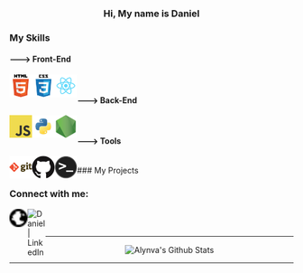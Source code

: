 <h3 align="center">
Hi, My name is Daniel 
</h3>

### My Skills

#### ---> Front-End
<img align="left" alt="HTML" width="40px" src="https://raw.githubusercontent.com/github/explore/80688e429a7d4ef2fca1e82350fe8e3517d3494d/topics/html/html.png" />
<img align="left" alt="CSS" width="40px" src="https://raw.githubusercontent.com/github/explore/80688e429a7d4ef2fca1e82350fe8e3517d3494d/topics/css/css.png" />
<img align="left" alt="React" width="40px" src="https://raw.githubusercontent.com/github/explore/80688e429a7d4ef2fca1e82350fe8e3517d3494d/topics/react/react.png" />
<br/>

#### ---> Back-End
<img align="left" alt="JavaScript" width="40px" src="https://raw.githubusercontent.com/github/explore/80688e429a7d4ef2fca1e82350fe8e3517d3494d/topics/javascript/javascript.png" />
<img align="left" alt="Python" width="40px" src="https://raw.githubusercontent.com/github/explore/80688e429a7d4ef2fca1e82350fe8e3517d3494d/topics/python/python.png" />
<img align="left" alt="Node JS" width="40px" src="https://raw.githubusercontent.com/github/explore/80688e429a7d4ef2fca1e82350fe8e3517d3494d/topics/nodejs/nodejs.png" />
<br/>

#### ---> Tools
<img align="left" alt="React" width="40px" src="https://raw.githubusercontent.com/github/explore/80688e429a7d4ef2fca1e82350fe8e3517d3494d/topics/git/git.png" />
<img align="left" alt="GitHub" width="40px" src="https://raw.githubusercontent.com/github/explore/78df643247d429f6cc873026c0622819ad797942/topics/github/github.png" />

<img align="left" alt="Terminal" width="40px" src="https://raw.githubusercontent.com/github/explore/80688e429a7d4ef2fca1e82350fe8e3517d3494d/topics/terminal/terminal.png" />
<br/>
### My Projects


### Connect with me:

<p>

[<img align="left" alt="danielnoliveira.github.io" width="32px"  src="https://raw.githubusercontent.com/iconic/open-iconic/master/svg/globe.svg" />][website]

[<img align="left" alt="Daniel | LinkedIn" width="32px" src="https://cdn.jsdelivr.net/npm/simple-icons@v3/icons/linkedin.svg" />][linkedin]


</p>

<br/>
<br/>

---

<p align="center">
    <img align="center" alt="Alynva's Github Stats" src="https://github-readme-stats.vercel.app/api?username=danielnoliveira&show_icons=true&hide_border=true&count_private=true" />
</p>

---

[website]: https://danielnoliveira.github.io
[linkedin]: https://www.linkedin.com/in/daniel-nogueira-de-oliveira-23860a12b/